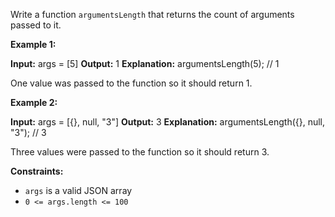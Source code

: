 Write a function `argumentsLength` that returns the count of arguments passed to it.

**Example 1:**

**Input:** args = \[5\]
**Output:** 1
**Explanation:**
argumentsLength(5); // 1

One value was passed to the function so it should return 1.

**Example 2:**

**Input:** args = \[{}, null, "3"\]
**Output:** 3
**Explanation:** 
argumentsLength({}, null, "3"); // 3

Three values were passed to the function so it should return 3.

**Constraints:**

*   `args` is a valid JSON array
*   `0 <= args.length <= 100`
